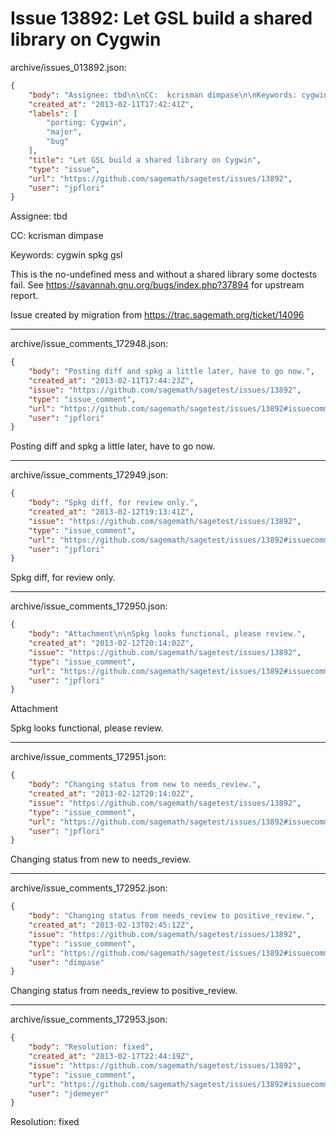 # Issue 13892: Let GSL build a shared library on Cygwin

archive/issues_013892.json:
```json
{
    "body": "Assignee: tbd\n\nCC:  kcrisman dimpase\n\nKeywords: cygwin spkg gsl\n\nThis is the no-undefined mess and without a shared library some doctests fail.\nSee https://savannah.gnu.org/bugs/index.php?37894 for upstream report.\n\nIssue created by migration from https://trac.sagemath.org/ticket/14096\n\n",
    "created_at": "2013-02-11T17:42:41Z",
    "labels": [
        "porting: Cygwin",
        "major",
        "bug"
    ],
    "title": "Let GSL build a shared library on Cygwin",
    "type": "issue",
    "url": "https://github.com/sagemath/sagetest/issues/13892",
    "user": "jpflori"
}
```
Assignee: tbd

CC:  kcrisman dimpase

Keywords: cygwin spkg gsl

This is the no-undefined mess and without a shared library some doctests fail.
See https://savannah.gnu.org/bugs/index.php?37894 for upstream report.

Issue created by migration from https://trac.sagemath.org/ticket/14096





---

archive/issue_comments_172948.json:
```json
{
    "body": "Posting diff and spkg a little later, have to go now.",
    "created_at": "2013-02-11T17:44:23Z",
    "issue": "https://github.com/sagemath/sagetest/issues/13892",
    "type": "issue_comment",
    "url": "https://github.com/sagemath/sagetest/issues/13892#issuecomment-172948",
    "user": "jpflori"
}
```

Posting diff and spkg a little later, have to go now.



---

archive/issue_comments_172949.json:
```json
{
    "body": "Spkg diff, for review only.",
    "created_at": "2013-02-12T19:13:41Z",
    "issue": "https://github.com/sagemath/sagetest/issues/13892",
    "type": "issue_comment",
    "url": "https://github.com/sagemath/sagetest/issues/13892#issuecomment-172949",
    "user": "jpflori"
}
```

Spkg diff, for review only.



---

archive/issue_comments_172950.json:
```json
{
    "body": "Attachment\n\nSpkg looks functional, please review.",
    "created_at": "2013-02-12T20:14:02Z",
    "issue": "https://github.com/sagemath/sagetest/issues/13892",
    "type": "issue_comment",
    "url": "https://github.com/sagemath/sagetest/issues/13892#issuecomment-172950",
    "user": "jpflori"
}
```

Attachment

Spkg looks functional, please review.



---

archive/issue_comments_172951.json:
```json
{
    "body": "Changing status from new to needs_review.",
    "created_at": "2013-02-12T20:14:02Z",
    "issue": "https://github.com/sagemath/sagetest/issues/13892",
    "type": "issue_comment",
    "url": "https://github.com/sagemath/sagetest/issues/13892#issuecomment-172951",
    "user": "jpflori"
}
```

Changing status from new to needs_review.



---

archive/issue_comments_172952.json:
```json
{
    "body": "Changing status from needs_review to positive_review.",
    "created_at": "2013-02-13T02:45:12Z",
    "issue": "https://github.com/sagemath/sagetest/issues/13892",
    "type": "issue_comment",
    "url": "https://github.com/sagemath/sagetest/issues/13892#issuecomment-172952",
    "user": "dimpase"
}
```

Changing status from needs_review to positive_review.



---

archive/issue_comments_172953.json:
```json
{
    "body": "Resolution: fixed",
    "created_at": "2013-02-17T22:44:19Z",
    "issue": "https://github.com/sagemath/sagetest/issues/13892",
    "type": "issue_comment",
    "url": "https://github.com/sagemath/sagetest/issues/13892#issuecomment-172953",
    "user": "jdemeyer"
}
```

Resolution: fixed
